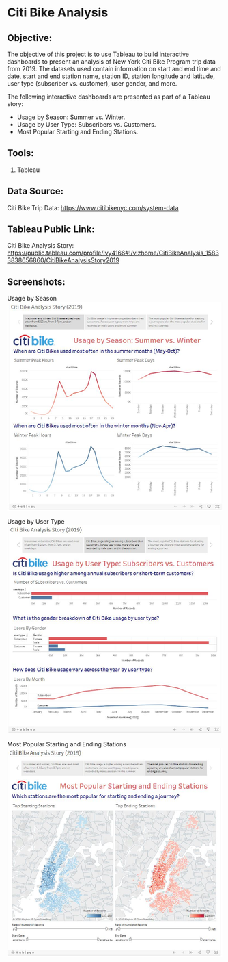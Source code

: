 # Citi Bike Analysis

## **Objective:**
The objective of this project is to use Tableau to build interactive dashboards to present an analysis of New York Citi Bike Program trip data from 2019. The datasets used contain information on start and end time and date, start and end station name, station ID, station longitude and latitude, user type (subscriber vs. customer), user gender, and more.

The following interactive dashboards are presented as part of a Tableau story:
* Usage by Season: Summer vs. Winter.
* Usage by User Type: Subscribers vs. Customers.
* Most Popular Starting and Ending Stations.

## **Tools:**
1.	Tableau

## **Data Source:**
Citi Bike Trip Data: https://www.citibikenyc.com/system-data

## **Tableau Public Link:**
Citi Bike Analysis Story: https://public.tableau.com/profile/ivy4166#!/vizhome/CitiBikeAnalysis_15833838656860/CitiBikeAnalysisStory2019

## **Screenshots:**

Usage by Season
![screenshot1.jpg](Images/Tableau_Screenshot1.JPG)

Usage by User Type
![screenshot2.jpg](Images/Tableau_Screenshot2.JPG)

Most Popular Starting and Ending Stations
![screenshot3.jpg](Images/Tableau_Screenshot3.JPG)
